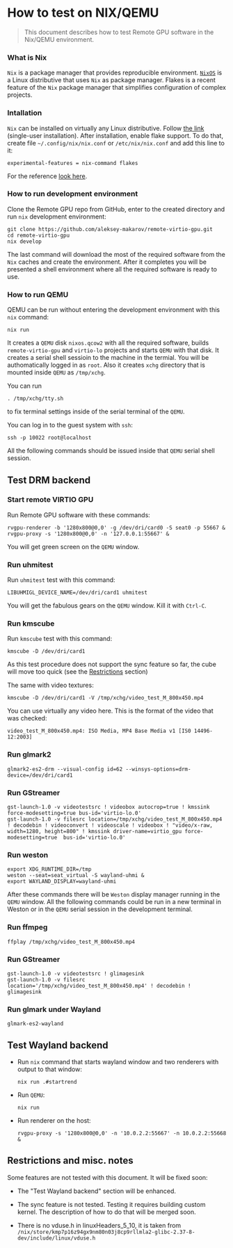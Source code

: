 # How to test on NIX/QEMU

> This document describes how to test Remote GPU software in the Nix/QEMU environment.

### What is Nix

`Nix` is a package manager that provides reproducible environment.
[`NixOS`](https://nixos.org/) is a Linux distributive that uses `Nix` as package manager.
Flakes is a recent feature of the `Nix` package manager that simplifies configuration of
complex projects.

### Intallation

`Nix` can be installed on virtually any Linux distributive.
Follow [the link](https://nixos.org/download) (single-user installation).
After installation, enable flake support.
To do that, create file `~/.config/nix/nix.conf` or `/etc/nix/nix.conf`
and add this line to it:

    experimental-features = nix-command flakes

For the reference [look here](https://nixos.wiki/wiki/Flakes).

### How to run development environment

Clone the Remote GPU repo from GitHub, enter to the created directory and run `nix` development environment:

    git clone https://github.com/aleksey-makarov/remote-virtio-gpu.git
    cd remote-virtio-gpu
    nix develop

The last command will download the most of the required software from the `Nix` caches
and create the environment.
After it completes you will be presented a shell environment where all the required
software is ready to use.

### How to run QEMU

QEMU can be run without entering the development
environment with this `nix` command:

    nix run

It creates a `QEMU` disk `nixos.qcow2` with all the required software,
builds `remote-virtio-gpu` and `virtio-lo` projects
and starts `QEMU` with that disk.  It creates a serial shell sessioin to the
machine in the termial.  You will be authomatically logged in as `root`.
Also it creates `xchg` directory that is mounted inside `QEMU` as `/tmp/xchg`.

You can run

    . /tmp/xchg/tty.sh

to fix terminal settings inside of the serial terminal of the `QEMU`.

You can log in to the guest system with `ssh`:

    ssh -p 10022 root@localhost

All the following commands should be issued inside that `QEMU` serial shell
session.

## Test DRM backend

### Start remote VIRTIO GPU

Run Remote GPU software with these commands:

    rvgpu-renderer -b '1280x800@0,0' -g /dev/dri/card0 -S seat0 -p 55667 &
    rvgpu-proxy -s '1280x800@0,0' -n '127.0.0.1:55667' &

You will get green screen on the `QEMU` window.

### Run uhmitest

Run `uhmitest` test with this command:

    LIBUHMIGL_DEVICE_NAME=/dev/dri/card1 uhmitest

You will get the fabulous gears on the `QEMU` window.  Kill it with `Ctrl-C`.

### Run kmscube

Run `kmscube` test with this command:

    kmscube -D /dev/dri/card1

As this test procedure does not support the sync feature so far, the cube
will move too quick (see the [Restrictions]() section)

The same with video textures:

    kmscube -D /dev/dri/card1 -V /tmp/xchg/video_test_M_800x450.mp4

You can use virtually any video here.  This is the format of the video that was
checked:

    video_test_M_800x450.mp4: ISO Media, MP4 Base Media v1 [IS0 14496-12:2003]

### Run glmark2

    glmark2-es2-drm --visual-config id=62 --winsys-options=drm-device=/dev/dri/card1

### Run GStreamer

    gst-launch-1.0 -v videotestsrc ! videobox autocrop=true ! kmssink force-modesetting=true bus-id='virtio-lo.0'
    gst-launch-1.0 -v filesrc location=/tmp/xchg/video_test_M_800x450.mp4 ! decodebin ! videoconvert ! videoscale ! videobox ! "video/x-raw, width=1280, height=800" ! kmssink driver-name=virtio_gpu force-modesetting=true  bus-id='virtio-lo.0'

### Run weston

    export XDG_RUNTIME_DIR=/tmp
    weston --seat=seat_virtual -S wayland-uhmi &
    export WAYLAND_DISPLAY=wayland-uhmi

After these commands there will be `Weston` display manager running in the `QEMU` window.
All the following commands could be run in a new terminal in Weston or in the
`QEMU` serial session in the development terminal.

### Run ffmpeg

    ffplay /tmp/xchg/video_test_M_800x450.mp4

### Run GStreamer

    gst-launch-1.0 -v videotestsrc ! glimagesink
    gst-launch-1.0 -v filesrc location='/tmp/xchg/video_test_M_800x450.mp4' ! decodebin ! glimagesink

### Run glmark under Wayland

    glmark-es2-wayland

## Test Wayland backend

- Run `nix` command that starts wayland window and two renderers with output to that window:

      nix run .#startrend

- Run `QEMU`:

      nix run

- Run renderer on the host:

      rvgpu-proxy -s '1280x800@0,0' -n '10.0.2.2:55667' -n 10.0.2.2:55668 &

## Restrictions and misc. notes

Some features are not tested with this document.  It will be fixed soon:

- The "Test Wayland backend" section will be enhanced.

- The sync feature is not tested.  Testing it requires building custom kernel.
  The description of how to do that will be merged soon.

- There is no vduse.h in linuxHeaders_5_10, it is taken from
  `/nix/store/kmp7p16z94gx9nm80n03j8cp9rllmla2-glibc-2.37-8-dev/include/linux/vduse.h`
